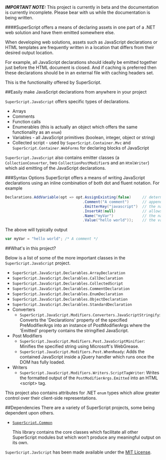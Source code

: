 _**IMPORTANT NOTE:**_ This project is currently in beta and the documentation is currently incomplete. Please bear with us while the documentation is being written.

####SuperScript offers a means of declaring assets in one part of a .NET web solution and have them emitted somewhere else.


When developing web solutions, assets such as JavaScript declarations or HTML templates are frequently written in a location that differs from their desired output location.

For example, all JavaScript declarations should ideally be emitted together just before the HTML document is closed. And if caching is preferred then these declarations should be in an external file with caching headers set.

This is the functionality offered by SuperScript.



##Easily make JavaScript declarations from anywhere in your project

`SuperScript.JavaScript` offers specific types of declarations.

* Arrays
* Comments
* Function calls
* Enumerables (this is actually an object which offers the same functionality as an `enum`)
* Variables - all JavaScript primitives (boolean, integer, object or string)
* Collected script - used by `SuperScript.Container.Mvc` and `SuperScript.Container.WebForms` for declaring blocks of JavaScript

`SuperScript.JavaScript` also contains emitter classes (a `CollectionConverter`, two `CollectionPostModifier`s and an `HtmlWriter`)
which aid emitting of the JavaScript declarations.


###Syntax Options
SuperScript offers a means of writing JavaScript declarations using an inline combination of both dot and fluent notation. For example

```c#
Declarations.AddVariable(opt => opt.AssignExisting(false)     // determines whether 'var' should be included
                                   .Comment("A comment")      // appends a comment on the same line
                                   .EmitterKey("javascript")  // the name of the pipeline which should emit this declaration
                                   .InsertAt(null)            // allows the declaration to be inserted at a specific index
                                   .Name("myVar")             // the name of the variable being declared
                                   .Value("hello world"));    // the value to be assigned to this declaration
```
The above will typically output

```JavaScript
var myVar = "hello world"; /* A comment */
```


##What's in this project?

Below is a list of some of the more important classes in the `SuperScript.JavaScript` project.

* `SuperScript.JavaScript.Declarables.ArrayDeclaration`
* `SuperScript.JavaScript.Declarables.CallDeclaration`
* `SuperScript.JavaScript.Declarables.CollectedScript`
* `SuperScript.JavaScript.Declarables.CommentDeclaration`
* `SuperScript.JavaScript.Declarables.EnumDeclaration`
* `SuperScript.JavaScript.Declarables.ObjectDeclaration`
* `SuperScript.JavaScript.Declarables.StandardDeclaration`
* Converters
  * `SuperScript.JavaScript.Modifiers.Converters.JavaScriptStringify`: Converts the 'Declarations' property of the specified PreModifierArgs into an instance of PostModifierArgs where 
  the 'Emitted' property contains the stringified JavaScript.
* Post Modifiers
  * `SuperScript.JavaScript.Modifiers.Post.JavaScriptMinifier`: Minifies the specified string using Microsoft's WebGrease.
  * `SuperScript.JavaScript.Modifiers.Post.WhenReady`: Adds the contained JavaScript inside a jQuery handler which runs once the DOM has fully loaded.
* Writers
  * `SuperScript.JavaScript.Modifiers.Writers.ScriptTagWriter`: Writes the formatted output of the `PostModifierArgs.Emitted` into an HTML &lt;script&gt; tag.

This project also contains attributes for .NET `enum` types which allow greater control over their client-side representations.

##Dependencies
There are a variety of SuperScript projects, some being dependent upon others.

* [`SuperScript.Common`](https://github.com/Supertext/SuperScript.Common)

  This library contains the core classes which facilitate all other SuperScript modules but which won't produce any meaningful output on its own.



`SuperScript.JavScript` has been made available under the [MIT License](https://github.com/Supertext/SuperScript.JavaScript/blob/master/LICENSE).
